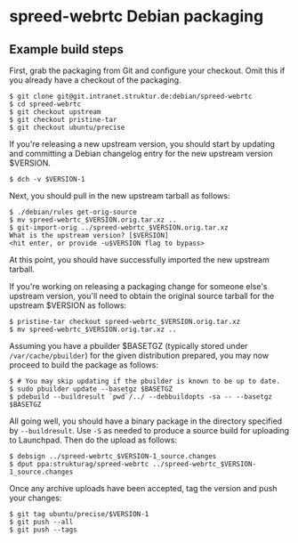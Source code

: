 # spreed-webrtc Debian packaging

## Example build steps
First, grab the packaging from Git and configure your checkout. Omit this if you
already have a checkout of the packaging.

    $ git clone git@git.intranet.struktur.de:debian/spreed-webrtc
    $ cd spreed-webrtc
    $ git checkout upstream
    $ git checkout pristine-tar
    $ git checkout ubuntu/precise

If you're releasing a new upstream version, you should start by updating and
committing a Debian changelog entry for the new upstream version $VERSION.

    $ dch -v $VERSION-1

Next, you should pull in the new upstream tarball as follows:

    $ ./debian/rules get-orig-source
    $ mv spreed-webrtc_$VERSION.orig.tar.xz ..
    $ git-import-orig ../spreed-webrtc_$VERSION.orig.tar.xz
    What is the upstream version? [$VERSION]
    <hit enter, or provide -u$VERSION flag to bypass>

At this point, you should have successfully imported the new upstream tarball.

If you're working on releasing a packaging change for someone else's upstream
version, you'll need to obtain the original source tarball for the upstream
$VERSION as follows:

    $ pristine-tar checkout spreed-webrtc_$VERSION.orig.tar.xz
    $ mv spreed-webrtc_$VERSION.orig.tar.xz ..

Assuming you have a pbuilder $BASETGZ (typically stored under
`/var/cache/pbuilder`) for the given distribution prepared, you may now proceed
to build the package as follows:

    $ # You may skip updating if the pbuilder is known to be up to date.
    $ sudo pbuilder update --basetgz $BASETGZ
    $ pdebuild --buildresult `pwd`/../ --debbuildopts -sa -- --basetgz $BASETGZ

All going well, you should have a binary package in the directory specified by
`--buildresult`. Use `-S` as needed to produce a source build for uploading to
Launchpad. Then do the upload as follows:

    $ debsign ../spreed-webrtc_$VERSION-1_source.changes 
    $ dput ppa:strukturag/spreed-webrtc ../spreed-webrtc_$VERSION-1_source.changes

Once any archive uploads have been accepted, tag the version and push your
changes:

    $ git tag ubuntu/precise/$VERSION-1
    $ git push --all
    $ git push --tags

